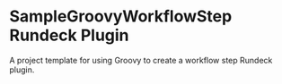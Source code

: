 # SampleGroovyWorkflowStep Rundeck Plugin

A project template for using Groovy to create a workflow step Rundeck plugin.

